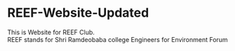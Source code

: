 # REEF-Website-Updated
This is Website for REEF Club. 
<br>
REEF stands for Shri Ramdeobaba college Engineers for Environment Forum
